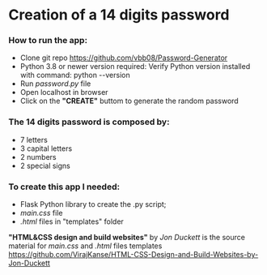 # Creation of a 14 digits password

### How to run the app:
- Clone git repo https://github.com/vbb08/Password-Generator
- Python 3.8 or newer version required: Verify Python version installed with command: python --version
- Run *password.py* file
- Open localhost in browser 
- Click on the **"CREATE"** buttom to generate the random password

### The 14 digits password is composed by:
- 7 letters
- 3 capital letters
- 2 numbers
- 2 special signs

### To create this app I needed:
- Flask Python library to create the .py script;
- *main.css* file
- *.html* files in "templates" folder

**"HTML&CSS design and build websites"** by *Jon Duckett* is the source material for *main.css* and *.html* files templates https://github.com/VirajKanse/HTML-CSS-Design-and-Build-Websites-by-Jon-Duckett
